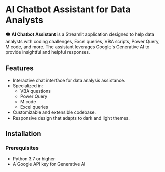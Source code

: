 # AI Chatbot Assistant for Data Analysts

🗨️ **AI Chatbot Assistant** is a Streamlit application designed to help data analysts with coding challenges, Excel queries, VBA scripts, Power Query, M code, and more. The assistant leverages Google's Generative AI to provide insightful and helpful responses.


## Features

- Interactive chat interface for data analysis assistance.
- Specialized in:
  - VBA questions
  - Power Query
  - M code
  - Excel queries
- Customizable and extensible codebase.
- Responsive design that adapts to dark and light themes.



## Installation

### Prerequisites

- Python 3.7 or higher
- A Google API key for Generative AI
